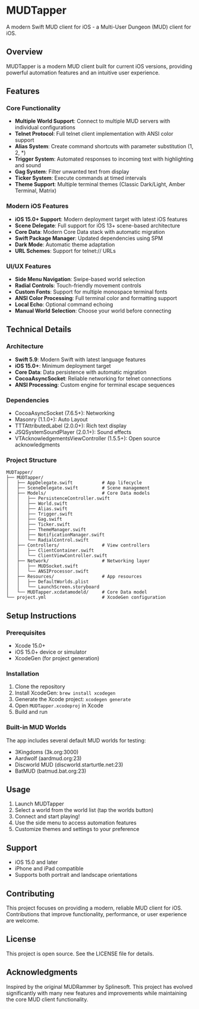 # MUDTapper

A modern Swift MUD client for iOS - a Multi-User Dungeon (MUD) client for iOS.

## Overview

MUDTapper is a modern MUD client built for current iOS versions, providing powerful automation features and an intuitive user experience.

## Features

### Core Functionality
- **Multiple World Support**: Connect to multiple MUD servers with individual configurations
- **Telnet Protocol**: Full telnet client implementation with ANSI color support
- **Alias System**: Create command shortcuts with parameter substitution ($1$, $2$, $*$)
- **Trigger System**: Automated responses to incoming text with highlighting and sound
- **Gag System**: Filter unwanted text from display
- **Ticker System**: Execute commands at timed intervals
- **Theme Support**: Multiple terminal themes (Classic Dark/Light, Amber Terminal, Matrix)

### Modern iOS Features
- **iOS 15.0+ Support**: Modern deployment target with latest iOS features
- **Scene Delegate**: Full support for iOS 13+ scene-based architecture
- **Core Data**: Modern Core Data stack with automatic migration
- **Swift Package Manager**: Updated dependencies using SPM
- **Dark Mode**: Automatic theme adaptation
- **URL Schemes**: Support for telnet:// URLs

### UI/UX Features
- **Side Menu Navigation**: Swipe-based world selection
- **Radial Controls**: Touch-friendly movement controls
- **Custom Fonts**: Support for multiple monospace terminal fonts
- **ANSI Color Processing**: Full terminal color and formatting support
- **Local Echo**: Optional command echoing
- **Manual World Selection**: Choose your world before connecting

## Technical Details

### Architecture
- **Swift 5.9**: Modern Swift with latest language features
- **iOS 15.0+**: Minimum deployment target
- **Core Data**: Data persistence with automatic migration
- **CocoaAsyncSocket**: Reliable networking for telnet connections
- **ANSI Processing**: Custom engine for terminal escape sequences

### Dependencies
- CocoaAsyncSocket (7.6.5+): Networking
- Masonry (1.1.0+): Auto Layout
- TTTAttributedLabel (2.0.0+): Rich text display
- JSQSystemSoundPlayer (2.0.1+): Sound effects
- VTAcknowledgementsViewController (1.5.5+): Open source acknowledgments

### Project Structure
```
MUDTapper/
├── MUDTapper/
│   ├── AppDelegate.swift           # App lifecycle
│   ├── SceneDelegate.swift         # Scene management
│   ├── Models/                     # Core Data models
│   │   ├── PersistenceController.swift
│   │   ├── World.swift
│   │   ├── Alias.swift
│   │   ├── Trigger.swift
│   │   ├── Gag.swift
│   │   ├── Ticker.swift
│   │   ├── ThemeManager.swift
│   │   ├── NotificationManager.swift
│   │   └── RadialControl.swift
│   ├── Controllers/                # View controllers
│   │   ├── ClientContainer.swift
│   │   └── ClientViewController.swift
│   ├── Network/                    # Networking layer
│   │   ├── MUDSocket.swift
│   │   └── ANSIProcessor.swift
│   ├── Resources/                  # App resources
│   │   ├── DefaultWorlds.plist
│   │   └── LaunchScreen.storyboard
│   └── MUDTapper.xcdatamodeld/     # Core Data model
└── project.yml                     # XcodeGen configuration
```

## Setup Instructions

### Prerequisites
- Xcode 15.0+
- iOS 15.0+ device or simulator
- XcodeGen (for project generation)

### Installation
1. Clone the repository
2. Install XcodeGen: `brew install xcodegen`
3. Generate the Xcode project: `xcodegen generate`
4. Open `MUDTapper.xcodeproj` in Xcode
5. Build and run

### Built-in MUD Worlds
The app includes several default MUD worlds for testing:
- 3Kingdoms (3k.org:3000)
- Aardwolf (aardmud.org:23)
- Discworld MUD (discworld.starturtle.net:23)
- BatMUD (batmud.bat.org:23)

## Usage

1. Launch MUDTapper
2. Select a world from the world list (tap the worlds button)
3. Connect and start playing!
4. Use the side menu to access automation features
5. Customize themes and settings to your preference

## Support

- iOS 15.0 and later
- iPhone and iPad compatible
- Supports both portrait and landscape orientations

## Contributing

This project focuses on providing a modern, reliable MUD client for iOS. Contributions that improve functionality, performance, or user experience are welcome.

## License

This project is open source. See the LICENSE file for details.

## Acknowledgments

Inspired by the original MUDRammer by Splinesoft. This project has evolved significantly with many new features and improvements while maintaining the core MUD client functionality. 
